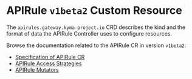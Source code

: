 # APIRule `v1beta2` Custom Resource <!-- {docsify-ignore-all} -->

The `apirules.gateway.kyma-project.io` CRD describes the kind and the format of data the APIRule Controller uses to configure resources.

Browse the documentation related to the APIRule CR in version `v1beta2`:
- [Specification of APIRule CR](./04-10-apirule-custom-resource.md)
- [APIRule Access Strategies](./04-15-api-rule-access-strategies.md)
- [APIRule Mutators](./04-40-apirule-mutators.md)
